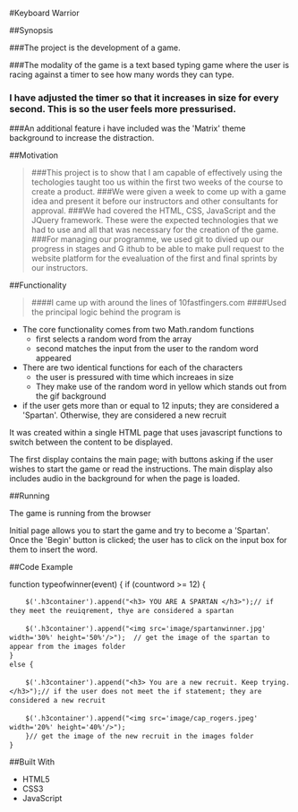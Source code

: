 #Keyboard Warrior


##Synopsis

###The project is the development of a game.  

###The modality of the game is a text based typing game where the user is racing against a timer to see how many words they can type.
### I have adjusted the timer so that it increases in size for every second. This is so the user feels more pressurised. 

###An additional feature i have included was the 'Matrix' theme background to increase the distraction. 

##Motivation
>###This project is to show that I am capable of effectively using the techologies taught too us within the first two weeks of the course to create a product.
>###We were given a week to come up with a game idea and present it before our instructors and other consultants for approval. 
>###We had covered the HTML, CSS, JavaScript and the JQuery framework. These were the expected technologies that we had to use and all that was necessary for the creation of the game. 
>###For managing our programme, we used git to divied up our progress in stages and G ithub to be able to make pull request to the website platform for the evealuation of the first and final sprints by our instructors.

##Functionality
>####I came up with around the lines of 10fastfingers.com
>####Used the principal logic behind the program is
* The core functionality comes from two Math.random functions
    * first selects a random word from the array
    * second matches the input from the user to the random word appeared
* There are two identical functions for each of the characters 
    * the user is pressured with time which increaes in size
    * They make use of the random word in yellow which stands out from the gif background
* if the user gets more than or equal to 12 inputs; they are considered a 'Spartan'. Otherwise, they are considered a new recruit


It was created within a single HTML page that uses javascript functions to switch between the content to be displayed.

The first display contains the main page; with buttons asking if the user wishes to start the game or read the instructions. The main display also includes audio in the background for when the page is loaded. 

##Running

The game is running from the browser

Initial page allows you to start the game and try to become a 'Spartan'.
Once the 'Begin' button is clicked; the user has to click on the input box for them to insert the word. 


##Code Example

function typeofwinner(event) {
if (countword >= 12) {
	
		$('.h3container').append("<h3> YOU ARE A SPARTAN </h3>");// if they meet the reuiqrement, thye are considered a spartan
	
		$('.h3container').append("<img src='image/spartanwinner.jpg' width='30%' height='50%'/>");	// get the image of the spartan to appear from the images folder
	}
	else {
		
		$('.h3container').append("<h3> You are a new recruit. Keep trying. </h3>");// if the user does not meet the if statement; they are considered a new recruit
		
		$('.h3container').append("<img src='image/cap_rogers.jpeg' width='20%' height='40%'/>");
		}// get the image of the new recruit in the images folder
	}


##Built With

* HTML5 
* CSS3 
* JavaScript